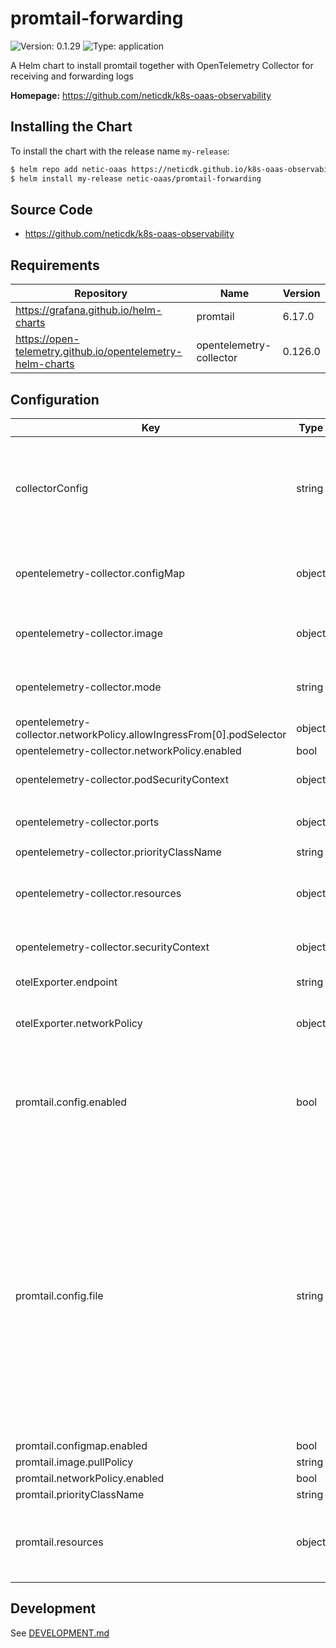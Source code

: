 # promtail-forwarding

![Version: 0.1.29](https://img.shields.io/badge/Version-0.1.29-informational?style=flat-square) ![Type: application](https://img.shields.io/badge/Type-application-informational?style=flat-square)

A Helm chart to install promtail together with OpenTelemetry Collector for receiving and forwarding logs

**Homepage:** <https://github.com/neticdk/k8s-oaas-observability>

## Installing the Chart

To install the chart with the release name `my-release`:

```bash
$ helm repo add netic-oaas https://neticdk.github.io/k8s-oaas-observability
$ helm install my-release netic-oaas/promtail-forwarding
```

## Source Code

* <https://github.com/neticdk/k8s-oaas-observability>

## Requirements

| Repository | Name | Version |
|------------|------|---------|
| https://grafana.github.io/helm-charts | promtail | 6.17.0 |
| https://open-telemetry.github.io/opentelemetry-helm-charts | opentelemetry-collector | 0.126.0 |

## Configuration

| Key | Type | Default | Description |
|-----|------|---------|-------------|
| collectorConfig | string | `"exporters:\n{{- if .Values.otelExporter.endpoint }}\n  otlphttp:\n    endpoint: {{ .Values.otelExporter.endpoint }}\n    tls:\n      insecure: true\n{{- else }}\n  debug: {}\n{{- end }}\nextensions:\n  health_check:\n    endpoint: ${env:MY_POD_IP}:13133\nprocessors:\n  batch: {}\n  memory_limiter:\n    check_interval: 5s\n    limit_percentage: 80\n    spike_limit_percentage: 25\nreceivers:\n  loki:\n    protocols:\n      grpc:\n        endpoint: ${env:MY_POD_IP}:3600\n      http:\n        endpoint: ${env:MY_POD_IP}:3500\n    use_incoming_timestamp: true\nservice:\n  extensions:\n  - health_check\n  pipelines:\n    logs:\n      exporters:\n{{- if .Values.otelExporter.endpoint }}\n      - otlphttp\n{{- else }}\n      - debug\n{{- end }}\n      processors:\n      - memory_limiter\n      - batch\n      receivers:\n      - loki\n  telemetry:\n    metrics:\n      address: ${env:MY_POD_IP}:8888\n"` | OpenTelemetry Collector yaml configuration. The input will be run through the Helm templating engine. |
| opentelemetry-collector.configMap | object | `{"create":false,"existingName":"true"}` | set up configuration matching the Promtail configuration |
| opentelemetry-collector.image | object | `{"pullPolicy":"Always","repository":"otel/opentelemetry-collector-contrib"}` | image must be "contrib" to include the Loki receiver |
| opentelemetry-collector.mode | string | `"deployment"` | should be deployet as Kubernetes "deployment" |
| opentelemetry-collector.networkPolicy.allowIngressFrom[0].podSelector | object | `{}` |  |
| opentelemetry-collector.networkPolicy.enabled | bool | `true` |  |
| opentelemetry-collector.podSecurityContext | object | `{"fsGroup":65534,"runAsGroup":65534,"runAsNonRoot":true,"runAsUser":65534}` | setting up strict security contexts |
| opentelemetry-collector.ports | object | `{"jaeger-compact":{"enabled":false},"jaeger-grpc":{"enabled":false},"jaeger-thrift":{"enabled":false},"loki-grpc":{"appProtocol":"grpc","containerPort":3600,"enabled":true,"hostPort":3600,"protocol":"TCP","servicePort":3600},"loki-http":{"containerPort":3500,"enabled":true,"hostPort":3500,"protocol":"TCP","servicePort":3500},"metrics":{"enabled":true},"otlp":{"enabled":false},"otlp-http":{"enabled":false},"zipkin":{"enabled":false}}` | only setup up port to receive Loki protocol |
| opentelemetry-collector.priorityClassName | string | `"secure-cloud-stack-technical-operations-critical"` |  |
| opentelemetry-collector.resources | object | `{"limits":{"memory":"48Mi"},"requests":{"cpu":"5m","memory":"48Mi"}}` | default resource allocation should be overriden |
| opentelemetry-collector.securityContext | object | `{"allowPrivilegeEscalation":false,"capabilities":{"drop":["ALL"]},"privileged":false,"readOnlyRootFilesystem":true}` | setting up strict security contexts |
| otelExporter.endpoint | string | `nil` | Endpoint for OTEL export |
| otelExporter.networkPolicy | object | `{"enabled":false,"port":4318,"to":null}` | Proprties to configure egress network policy |
| promtail.config.enabled | bool | `false` | The configuration is rendered by this chart so it should not be rendered by the included Promtail chart |
| promtail.config.file | string | `"server:\n  log_level: info\n  log_format: logfmt\n  http_listen_port: 3101\n\nclients:\n  - url: http://{{ include \"promtail-forwarding.opentelemetry-servicename\" . }}:3500/loki/api/v1/push\n\npositions:\n  filename: /run/promtail/positions.yaml\n\nscrape_configs:\n  # See also https://github.com/grafana/loki/blob/master/production/ksonnet/promtail/scrape_config.libsonnet for reference\n  - job_name: kubernetes-pods\n    pipeline_stages:\n      - cri: {}\n    kubernetes_sd_configs:\n      - role: pod\n    relabel_configs:\n      - source_labels:\n          - __meta_kubernetes_pod_controller_name\n        regex: ([0-9a-z-.]+?)(-[0-9a-f]{8,10})?\n        action: replace\n        target_label: __tmp_controller_name\n      - source_labels:\n          - __meta_kubernetes_pod_label_app_kubernetes_io_name\n          - __meta_kubernetes_pod_label_app\n          - __tmp_controller_name\n          - __meta_kubernetes_pod_name\n        regex: ^;*([^;]+)(;.*)?$\n        action: replace\n        target_label: app\n      - source_labels:\n          - __meta_kubernetes_pod_label_app_kubernetes_io_instance\n          - __meta_kubernetes_pod_label_instance\n        regex: ^;*([^;]+)(;.*)?$\n        action: replace\n        target_label: instance\n      - source_labels:\n          - __meta_kubernetes_pod_label_app_kubernetes_io_component\n          - __meta_kubernetes_pod_label_component\n        regex: ^;*([^;]+)(;.*)?$\n        action: replace\n        target_label: component\n      - action: replace\n        source_labels:\n        - __meta_kubernetes_pod_node_name\n        target_label: node_name\n      - action: replace\n        source_labels:\n        - __meta_kubernetes_namespace\n        target_label: namespace\n      - action: replace\n        replacement: $1\n        separator: /\n        source_labels:\n        - namespace\n        - app\n        target_label: job\n      - action: replace\n        source_labels:\n        - __meta_kubernetes_pod_name\n        target_label: pod\n      - action: replace\n        source_labels:\n        - __meta_kubernetes_pod_container_name\n        target_label: container\n      - action: replace\n        replacement: /var/log/pods/*$1/*.log\n        separator: /\n        source_labels:\n        - __meta_kubernetes_pod_uid\n        - __meta_kubernetes_pod_container_name\n        target_label: __path__\n      - action: replace\n        regex: true/(.*)\n        replacement: /var/log/pods/*$1/*.log\n        separator: /\n        source_labels:\n        - __meta_kubernetes_pod_annotationpresent_kubernetes_io_config_hash\n        - __meta_kubernetes_pod_annotation_kubernetes_io_config_hash\n        - __meta_kubernetes_pod_container_name\n        target_label: __path__\n      - action: replace\n        regex: ^;*([^;]+)(;.*)?$\n        source_labels:\n        - __meta_kubernetes_pod_label_app_kubernetes_io_version\n        - __meta_kubernetes_pod_label_version\n        target_label: version\n\nlimits_config:\n\ntracing:\n  enabled: false\n"` | The default yaml configuration. This can be overriden to filter or otherwise change the Promtail configuration. Note that the configuration sets up the OpenTelemetry Collector as target for the log data. |
| promtail.configmap.enabled | bool | `true` |  |
| promtail.image.pullPolicy | string | `"Always"` |  |
| promtail.networkPolicy.enabled | bool | `true` |  |
| promtail.priorityClassName | string | `"secure-cloud-stack-technical-operations-critical"` |  |
| promtail.resources | object | `{"limits":{"memory":"64Mi"},"requests":{"cpu":"10m","memory":"64Mi"}}` | Default resources should be overriden based on the usage |

## Development

See [DEVELOPMENT.md](../../DEVELOPMENT.md)

